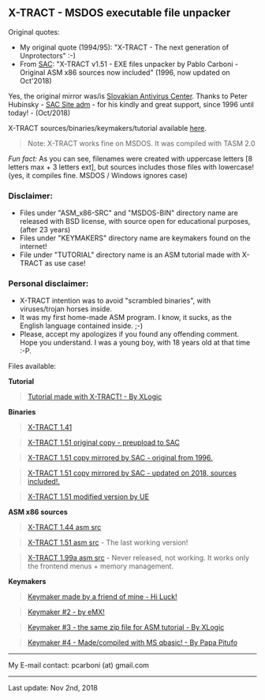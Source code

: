 ## X-TRACT - MSDOS executable file unpacker
Original quotes:

* My original quote (1994/95): "X-TRACT - The next generation of Unprotectors" :-)
* From [SAC](https://www.sac.sk/files.php?d=7&l=X): "X-TRACT v1.51 - EXE files unpacker by Pablo Carboni - Original ASM x86 sources now included" (1996, now updated on Oct'2018)

Yes, the original mirror was/is [Slovakian Antivirus Center](https://www.sac.sk). Thanks to Peter Hubinsky - [SAC Site adm](ftp://ftp.elf.stuba.sk) - for his kindly and great support, since 1996 until today! - (Oct/2018)

X-TRACT sources/binaries/keymakers/tutorial available [here](Oldies/X-TRACT).

> Note: X-TRACT works fine on MSDOS. It was compiled with TASM 2.0

*Fun fact:* As you can see, filenames were created with uppercase letters [8 letters max + 3 letters ext], but sources includes those files with lowercase! (yes, it compiles fine. MSDOS / Windows ignores case)

### Disclaimer:

- Files under "ASM_x86-SRC" and "MSDOS-BIN" directory name are released with BSD license, with source open for educational purposes, (after 23 years)
- Files under "KEYMAKERS" directory name are keymakers found on the internet!
- File under "TUTORIAL" directory name is an ASM tutorial made with X-TRACT as use case!

### Personal disclaimer:

- X-TRACT intention was to avoid "scrambled binaries", with viruses/trojan horses inside.
- It was my first home-made ASM program. I know, it sucks, as the English language contained inside. ;-)
- Please, accept my apologizes if you found any offending comment. Hope you understand. I was a young boy, with 18 years old at that time :-P.

Files available:

**Tutorial**

> [Tutorial made with X-TRACT! - By XLogic](Oldies/X-TRACT/ASM_TUT_WITH_XTRACT/pc_xltut.zip)

**Binaries**

> [X-TRACT 1.41](Oldies/X-TRACT/MSDOS-BIN/XTRAC141.ZIP)

> [X-TRACT 1.51 original copy - preupload to SAC](Oldies/X-TRACT/MSDOS-BIN/XTRAC151.ZIP)

> [X-TRACT 1.51 copy mirrored by SAC - original from 1996.](Oldies/X-TRACT/MSDOS-BIN/XTRAC151_ORIGINAL_MIRRORED_BY_SAC.ZIP)

> [X-TRACT 1.51 copy mirrored by SAC - updated on 2018, sources included!.](Oldies/X-TRACT/MSDOS-BIN/XTRAC151_WITH_SOURCES.ZIP)

> [X-TRACT 1.51 modified version by UE](Oldies/X-TRACT/MSDOS-BIN/ue-00108.zip)

**ASM x86 sources**

> [X-TRACT 1.44 asm src](Oldies/X-TRACT/ASM_x86-SRC/X-TRACT_SRC_1_44.ZIP)

> [X-TRACT 1.51 asm src](Oldies/X-TRACT/ASM_x86-SRC/X-TRACT_SRC_1_51.RAR) - The last working version!

> [X-TRACT 1.99a asm src](Oldies/X-TRACT/ASM_x86-SRC/X-TRACT_SRC_1.99.RAR) - Never released, not working. It works only the frontend menus + memory management.

**Keymakers**

> [Keymaker made by a friend of mine - Hi Luck!](Oldies/X-TRACT/X-TRACT_KEYMAKERS/KEYMAKER.ZIP)

> [Keymaker #2 - by eMX!](Oldies/X-TRACT/X-TRACT_KEYMAKERS/PC_XKEY.ZIP)

> [Keymaker #3 - the same zip file for ASM tutorial - By XLogic](Oldies/X-TRACT/X-TRACT_KEYMAKERS/pc_xltut.zip)

> [Keymaker #4 - Made/compiled with MS qbasic! - By Papa Pitufo](Oldies/X-TRACT/X-TRACT_KEYMAKERS/XT-KEY.ZIP)

---

My E-mail contact: pcarboni (at) gmail.com

---

Last update: Nov 2nd, 2018
